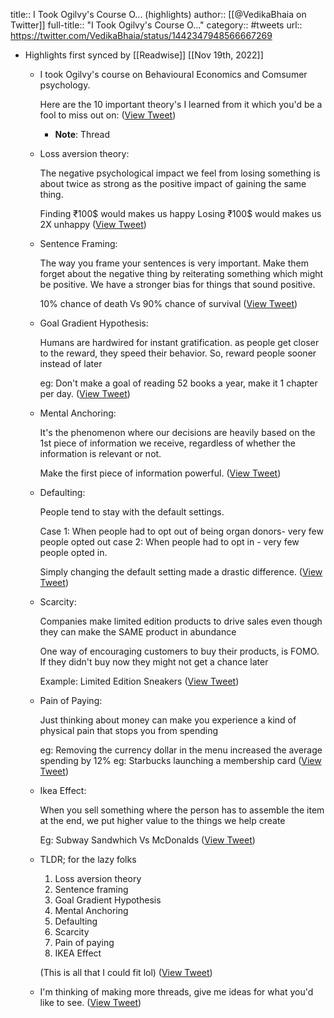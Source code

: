 title:: I Took Ogilvy's Course O... (highlights)
author:: [[@VedikaBhaia on Twitter]]
full-title:: "I Took Ogilvy's Course O..."
category:: #tweets
url:: https://twitter.com/VedikaBhaia/status/1442347948566667269

- Highlights first synced by [[Readwise]] [[Nov 19th, 2022]]
	- I took Ogilvy's course on Behavioural Economics and Comsumer psychology. 
	  
	  Here are the 10 important theory's I learned from it which you'd be a fool to miss out on: ([View Tweet](https://twitter.com/VedikaBhaia/status/1442347948566667269))
		- **Note**: Thread
	- Loss aversion theory: 
	  
	  The negative psychological impact we feel from losing something is about twice as strong as the positive impact of gaining the same thing.  
	  
	  Finding ₹100$ would makes us happy 
	  Losing ₹100$ would makes us 2X  unhappy ([View Tweet](https://twitter.com/VedikaBhaia/status/1442347950982660098))
	- Sentence Framing: 
	  
	  The way you frame your sentences is very important. Make them forget about the negative thing by reiterating something which might be positive. We have a stronger bias for things that sound positive. 
	  
	  10% chance of death Vs 90% chance of survival ([View Tweet](https://twitter.com/VedikaBhaia/status/1442347953348235270))
	- Goal Gradient Hypothesis:
	  
	  Humans are hardwired for instant gratification. 
	  as people get closer to the reward, they speed their behavior. So, reward people sooner instead of later 
	  
	  eg: Don't make a goal of reading 52 books a year, make it 1 chapter per day. ([View Tweet](https://twitter.com/VedikaBhaia/status/1442347955361509377))
	- Mental Anchoring:
	  
	  It's the phenomenon where our decisions are heavily based on the 1st piece of information we receive, regardless of whether the information is relevant or not. 
	  
	  Make the first piece of information powerful. ([View Tweet](https://twitter.com/VedikaBhaia/status/1442347957504798728))
	- Defaulting:
	  
	  People tend to stay with the default settings.
	  
	  Case 1: When people had to opt out of being organ donors- very few people opted out 
	  case 2: When people had to opt in - very few people opted in.
	  
	  Simply changing the default setting made a drastic difference. ([View Tweet](https://twitter.com/VedikaBhaia/status/1442347963078959112))
	- Scarcity:
	  
	  Companies make limited edition products to drive sales even though they can make the SAME product in abundance
	  
	  One way of encouraging customers to buy their products, is FOMO. If they didn't buy now they might not get a chance later
	  
	  Example: Limited Edition Sneakers ([View Tweet](https://twitter.com/VedikaBhaia/status/1442347964840640512))
	- Pain of Paying:
	  
	  Just thinking about money can make you experience a kind of physical pain that stops you from spending 
	  
	  eg: Removing the currency dollar in the menu increased the average spending by 12%
	  eg: Starbucks launching a membership card ([View Tweet](https://twitter.com/VedikaBhaia/status/1442347966761615367))
	- Ikea Effect:
	  
	  When you sell something where the person has to assemble the item at the end, we put higher value to the things we help create
	  
	  Eg: Subway Sandwhich Vs McDonalds ([View Tweet](https://twitter.com/VedikaBhaia/status/1442347968724561926))
	- TLDR; for the lazy folks 
	  
	  1) Loss aversion theory 
	  2) Sentence framing 
	  3) Goal Gradient Hypothesis
	  4) Mental Anchoring 
	  5) Defaulting
	  6) Scarcity 
	  7) Pain of paying 
	  8) IKEA Effect 
	  
	  (This is all that I could fit lol) ([View Tweet](https://twitter.com/VedikaBhaia/status/1442347970494550017))
	- I'm thinking of making more threads, give me ideas for what you'd like to see. ([View Tweet](https://twitter.com/VedikaBhaia/status/1442347972230934531))